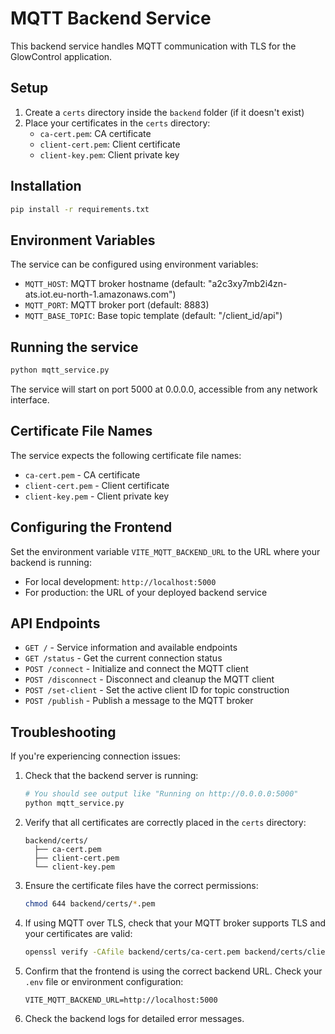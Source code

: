 
# MQTT Backend Service

This backend service handles MQTT communication with TLS for the GlowControl application.

## Setup

1. Create a `certs` directory inside the `backend` folder (if it doesn't exist)
2. Place your certificates in the `certs` directory:
   - `ca-cert.pem`: CA certificate
   - `client-cert.pem`: Client certificate
   - `client-key.pem`: Client private key

## Installation

```bash
pip install -r requirements.txt
```

## Environment Variables

The service can be configured using environment variables:

- `MQTT_HOST`: MQTT broker hostname (default: "a2c3xy7mb2i4zn-ats.iot.eu-north-1.amazonaws.com")
- `MQTT_PORT`: MQTT broker port (default: 8883)
- `MQTT_BASE_TOPIC`: Base topic template (default: "/client_id/api")

## Running the service

```bash
python mqtt_service.py
```

The service will start on port 5000 at 0.0.0.0, accessible from any network interface.

## Certificate File Names

The service expects the following certificate file names:
- `ca-cert.pem` - CA certificate
- `client-cert.pem` - Client certificate 
- `client-key.pem` - Client private key

## Configuring the Frontend

Set the environment variable `VITE_MQTT_BACKEND_URL` to the URL where your backend is running:
- For local development: `http://localhost:5000`
- For production: the URL of your deployed backend service

## API Endpoints

- `GET /` - Service information and available endpoints
- `GET /status` - Get the current connection status
- `POST /connect` - Initialize and connect the MQTT client
- `POST /disconnect` - Disconnect and cleanup the MQTT client
- `POST /set-client` - Set the active client ID for topic construction
- `POST /publish` - Publish a message to the MQTT broker

## Troubleshooting

If you're experiencing connection issues:

1. Check that the backend server is running:
   ```bash
   # You should see output like "Running on http://0.0.0.0:5000"
   python mqtt_service.py
   ```

2. Verify that all certificates are correctly placed in the `certs` directory:
   ```
   backend/certs/
     ├── ca-cert.pem
     ├── client-cert.pem
     └── client-key.pem
   ```

3. Ensure the certificate files have the correct permissions:
   ```bash
   chmod 644 backend/certs/*.pem
   ```

4. If using MQTT over TLS, check that your MQTT broker supports TLS and your certificates are valid:
   ```bash
   openssl verify -CAfile backend/certs/ca-cert.pem backend/certs/client-cert.pem
   ```

5. Confirm that the frontend is using the correct backend URL. Check your `.env` file or environment configuration:
   ```
   VITE_MQTT_BACKEND_URL=http://localhost:5000
   ```

6. Check the backend logs for detailed error messages.
